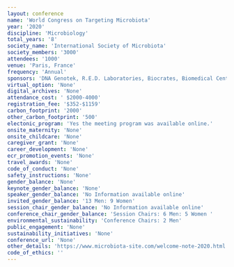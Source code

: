 ```yaml
---
layout: conference 
name: 'World Congress on Targeting Microbiota'
year: '2020'
discipline: 'Microbiology'
total_years: '8'
society_name: 'International Society of Microbiota'
society_members: '3000'
attendees: '1000'
venue: 'Paris, France'
frequency: 'Annual'
sponsors: 'DNA Genotek, R.E.D. Laboratories, Biocrates, Biomedical Center UG, Bayer, BIOMES NGS GmbH, BIOCODEX, CETOMED, Copan Italia SpA, I.B.T TECH, JHJ Sp. z o.o., Aalborg University, Acrecity Medics, Biomedical Center UG '
virtual_option: 'None'
digital_archives: 'None'
attendance_cost: ' $2000-4000'
registration_fee: '$352-$1159'
carbon_footprint: '2000'
other_carbon_footprint: '500'
electonic_program: 'Yes the meeting program was available online.'
onsite_maternity: 'None'
onsite_childcare: 'None'
caregiver_grant: 'None'
career_development: 'None'
ecr_promotion_events: 'None'
travel_awards: 'None'
code_of_conduct: 'None'
safety_instructions: 'None'
gender_balance: 'None'
keynote_gender_balance: 'None'
speaker_gender_balance: 'No Information available online'
invited_gender_balance: '13 Men: 9 Women'
session_chair_gender_balance: 'No Information available online'
conference_chair_gender_balance: 'Session Chairs: 6 Men: 5 Women '
environmental_sustainability: 'Conference Chairs: 2 Men'
public_engagement: 'None'
sustainability_initiatives: 'None'
conference_url: 'None'
other_details: 'https://www.microbiota-site.com/welcome-note-2020.html'
code_of_ethics: ''
---
```

